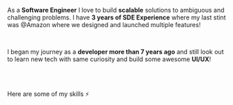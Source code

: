 As a **Software Engineer** I love to build **scalable** solutions to ambiguous and challenging problems. I have **3 years of SDE Experience** where my last stint was @Amazon where we designed and launched multiple features!

<br/>

I began my journey as a **developer more than 7 years ago** and still look out to learn new tech with same curiosity and build some awesome **UI/UX**!

<br/>
<br/>

Here are some of my skills ⚡️

